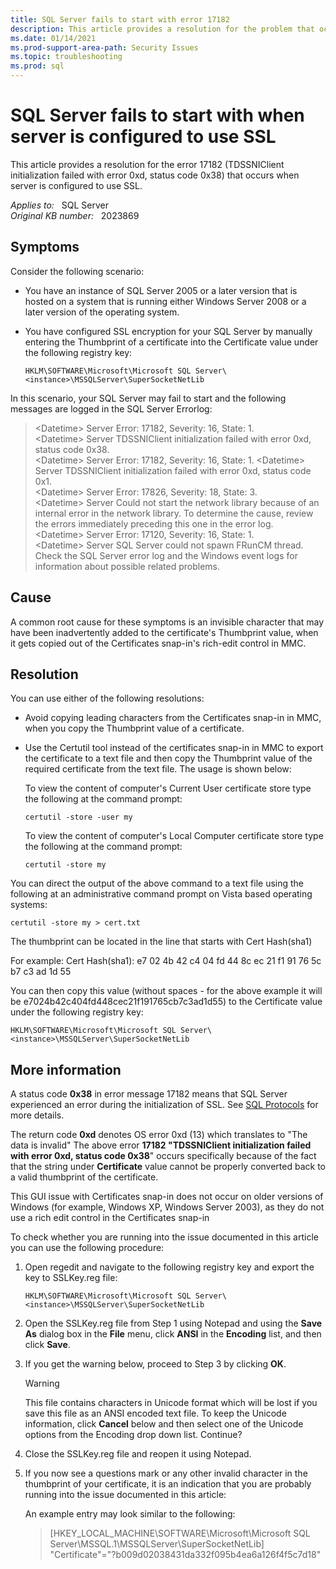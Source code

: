 ```yaml
---
title: SQL Server fails to start with error 17182 
description: This article provides a resolution for the problem that occurs when server is configured to use SSL.
ms.date: 01/14/2021
ms.prod-support-area-path: Security Issues
ms.topic: troubleshooting
ms.prod: sql 
---
```

# SQL Server fails to start with when server is configured to use SSL

This article provides a resolution for the error 17182 (TDSSNIClient initialization failed with error 0xd, status code 0x38) that occurs when server is configured to use SSL.

_Applies to:_ &nbsp; SQL Server  
_Original KB number:_ &nbsp; 2023869

## Symptoms

Consider the following scenario:

- You have an instance of SQL Server 2005 or a later version that is hosted on a system that is running either Windows Server 2008 or a later version of the operating system.

- You have configured SSL encryption for your SQL Server by manually entering the Thumbprint of a certificate into the Certificate value under the following registry key:

  `HKLM\SOFTWARE\Microsoft\Microsoft SQL Server\<instance>\MSSQLServer\SuperSocketNetLib`

In this scenario, your SQL Server may fail to start and the following messages are logged in the SQL Server Errorlog:

> \<Datetime> Server      Error: 17182, Severity: 16, State: 1.  
\<Datetime> Server      TDSSNIClient initialization failed with error 0xd, status code 0x38.  
\<Datetime> Server      Error: 17182, Severity: 16, State: 1.
\<Datetime> Server      TDSSNIClient initialization failed with error 0xd, status code 0x1.  
\<Datetime> Server      Error: 17826, Severity: 18, State: 3.  
\<Datetime> Server      Could not start the network library because of an internal error in the network library. To determine the cause, review the errors immediately preceding this one in the error log.  
\<Datetime> Server      Error: 17120, Severity: 16, State: 1.  
\<Datetime> Server      SQL Server could not spawn FRunCM thread. Check the SQL Server error log and the Windows event logs for information about possible related problems. 

## Cause

A common root cause for these symptoms is an invisible character that may have been inadvertently added to the certificate's Thumbprint value, when it gets copied out of the Certificates snap-in's rich-edit control in MMC.

## Resolution

You can use either of the following resolutions:

- Avoid copying leading characters from the Certificates snap-in in MMC, when you copy the Thumbprint value of a certificate.
- Use the Certutil tool instead of the certificates snap-in in MMC to export the certificate to a text file and then copy the Thumbprint value of the required certificate from the text file. The usage is shown below:

    To view the content of computer's Current User certificate store type the following at the command prompt:

    `certutil -store -user my`

    To view the content of computer's Local Computer certificate store type the following at the command prompt:

    `certutil -store my`

You can direct the output of the above command to a text file using the following at an administrative command prompt on Vista based operating systems:

`certutil -store my > cert.txt`

The thumbprint can be located in the line that starts with Cert Hash(sha1)

For example: Cert Hash(sha1): e7 02 4b 42 c4 04 fd 44 8c ec 21 f1 91 76 5c b7 c3 ad 1d 55

You can then copy this value (without spaces - for the above example it will be e7024b42c404fd448cec21f191765cb7c3ad1d55) to the Certificate value under the following registry key:

`HKLM\SOFTWARE\Microsoft\Microsoft SQL Server\<instance>\MSSQLServer\SuperSocketNetLib`

## More information

A status code **0x38** in error message 17182 means that SQL Server experienced an error during the initialization of SSL. See [SQL Protocols](/archive/blogs/sql_protocols/) for more details.  

The return code **0xd** denotes OS error 0xd (13) which translates to "The data is invalid"
The above error **17182 "TDSSNIClient initialization failed with error 0xd, status code 0x38**" occurs specifically because of the fact that the string under **Certificate** value cannot be properly converted back to a valid thumbprint of the certificate.

This GUI issue with Certificates snap-in does not occur on older versions of Windows (for example, Windows XP, Windows Server 2003), as they do not use a rich edit control in the Certificates snap-in

To check whether you are running into the issue documented in this article you can use the following procedure:

1. Open regedit and navigate to the following registry key and export the key to SSLKey.reg file:

    `HKLM\SOFTWARE\Microsoft\Microsoft SQL Server\<instance>\MSSQLServer\SuperSocketNetLib`

1. Open the SSLKey.reg file from Step 1 using Notepad and using the **Save As** dialog box in the **File** menu, click **ANSI** in the **Encoding** list, and then click **Save**.

1. If you get the warning below, proceed to Step 3 by clicking **OK**.

   > [!WARNING]
   > This file contains characters in Unicode format which will be lost if you save this file as an ANSI encoded text file. To keep the Unicode information, click **Cancel** below and then select one of the Unicode options from the Encoding drop down list. Continue?

1. Close the SSLKey.reg file and reopen it using Notepad.

1. If you now see a questions mark or any other invalid character in the thumbprint of your certificate, it is an indication that you are probably running into the issue documented in this article:

   An example entry may look similar to the following:

   > [HKEY_LOCAL_MACHINE\SOFTWARE\Microsoft\Microsoft SQL Server\MSSQL.1\MSSQLServer\SuperSocketNetLib]  
   "Certificate"="?b009d02038431da332f095b4ea6a126f4f5c7d18"
